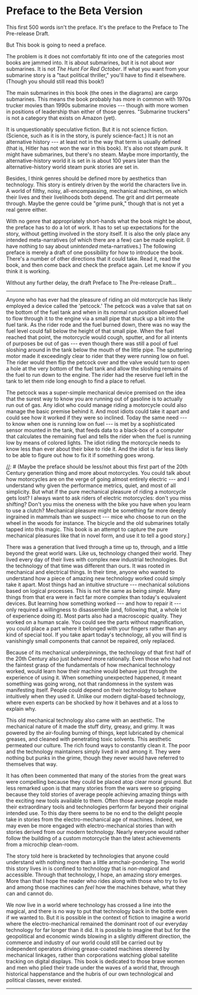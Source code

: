 
[//]: # (./two_preface.md)

[//]: # (This is _two_ underscore preface because it should come after the diagrams.)

[//]: # (Maybe start with this: You can skip this preface. Go ahead, I don't mind. I'd much prefer you dove directly into the story than have you slog through this thing out of a sense of duty or completion. However for those of you inclined to wring the most you possibly can out of a book, I've got this preface in here to maybe shed some light on a few of the more obscure themes of this book. So if you're still reading and inclined to finish the preface, perhaps you'll have a ever so slightly fuller experience when you hit the book itself.)

# Preface to the Beta Version

This first 500 words isn't the preface. It's the preface to the Preface to The Pre-release Draft.

But This book is going to need a preface. 

The problem is it does not comfortably fit into one of the categories most books are jammed into. It is about submarines, but it is not about _war_ submarines. It is not _The Hunt For Red October_. If what you want from your submarine story is a "taut political thriller," you'll have to find it elsewhere. (Though you should still read this book!)

The main submarines in this book (the ones in the diagrams) are cargo submarines. This means the book probably has more in common with 1970s trucker movies than 1990s submarine movies --- though with more women in positions of leadership than either of those genres. "Submarine truckers" is not a category that exists on Amazon (yet).

It is unquestionably speculative fiction. But it is not science fiction. (Science, such as it is in the story, is purely science-fact.) It is not an alternative history --- at least not in the way that term is usually defined (that is, Hitler has not won the war in this book). It's also not steam punk. It might have submarines, but there's no steam. Maybe more importantly, the alternative-history world it is set in is about 100 years later than the alternative-history world steam punk stories are set in.

Besides, I think genres should be defined more by aesthetics than technology. This story is entirely driven by the world the characters live in. A world of filthy, noisy, all-encompassing, mechanical machines, on which their lives and their livelihoods both depend. The grit and dirt permeate through. Maybe the genre could be "grime punk," though that is not yet a real genre either.

With no genre that appropriately short-hands what the book might be about, the preface has to do a lot of work. It has to set up expectations for the story, without getting involved in the story itself. It is also the only place any intended meta-narratives (of which there are a few) can be made explicit. (I have nothing to say about _unintended_ meta-narratives.) The following preface is merely a draft of one possibility for how to introduce the book. There's a number of other directions that it could take. Read it, read the book, and then come back and check the preface again. Let me know if you think it is working.

Without any further delay, the draft Preface to The Pre-release Draft...

--------------------------------------------------------------------------------

Anyone who has ever had the pleasure of riding an old motorcycle has likely employed a device called the 'petcock.' The petcock was a valve that sat on the bottom of the fuel tank and when in its normal run position allowed fuel to flow through it to the engine via a small pipe that stuck up a bit into the fuel tank. As the rider rode and the fuel burned down, there was no way the fuel level could fall below the height of that small pipe. When the fuel reached that point, the motorcycle would cough, sputter, and for all intents of purposes be out of gas --- even though there was still a pool of fuel sloshing around in the tank below the mouth of the little pipe. The sputtering motor made it exceedingly clear to rider that they were running low on fuel. The rider would then flip the petcock over and the valve would turn to open a hole at the very bottom of the fuel tank and allow the sloshing remains of the fuel to run down to the engine. The rider had the reserve fuel left in the tank to let them ride long enough to find a place to refuel.

The petcock was a super-simple mechanical device premised on the idea that the surest way to know you are running out of gasoline is to actually run out of gas. Any idiot who could manage riding a motorcycle could also manage the basic premise behind it. And most idiots could take it apart and could see how it worked if they were so inclined. Today the same need --- to know when one is running low on fuel --- is met by a sophisticated sensor mounted in the tank, that feeds data to a black-box of a computer that calculates the remaining fuel and tells the rider when the fuel is running low by means of colored lights. The idiot riding the motorcycle needs to know less than ever about their bike to ride it. And the idiot is far less likely to be able to figure out how to fix it if something goes wrong.

[//]: # (Maybe the preface should be less/not about this first part of the 20th Century generation thing and more about motorcycles. You could talk about how motorcycles are on the verge of going almost entirely electric --- and I understand why given the performance metrics, quiet, and most of all simplicity. But what if the pure mechanical pleasure of riding a motorcycle gets lost? I always want to ask riders of electric motorcycles: don't you miss shifting? Don't you miss the oneness with the bike you have when you learn to use a clutch? Mechanical pleasure might be something far more deeply ingrained in mammals than we suspect --- mice who choose to run on the wheel in the woods for instance. The bicycle and the old submarines totally tapped into this magic. This book is an attempt to capture the pure mechanical pleasures like that in novel form, and use it to tell a good story.]


[//]: # (Maybe it's worth pointing out that the technology that drove old submarines is essentially the same that drives out newest hybrid cars. It's not the technology itself that is disappointing --- it will be hard to regret a shift away from fossil-fuel burning machines --- but the disassociation from mechanical things, and the rise of intelligent machines that don't require a human operator at the mechanical level.)

[//]: # (Or maybe you should use this space to tie it to how exciting staring at dials can be --- maybe even reference China Syndrome. Actually, that seems pretty strong --- use that as an argument for why mechanical-based stories are compelling?)

There was a generation that lived through a time up to, through, and a little beyond the great world wars. Like us, technology changed their world. They lived every day of their lives with complex new industrial technologies. But the technology of that time was different than ours. It was rooted in mechanical and electrical things. In their time, anyone who wanted to understand how a piece of amazing new technology worked could simply take it apart. Most things had an intuitive structure --- mechanical solutions based on logical processes. This is not the same as being _simple_. Many things from that era were in fact far more complex than today's equivalent devices. But learning how something worked --- and how to repair it --- only required a willingness to disassemble (and, following that, a whole lot of experience doing it). Most parts also had a macroscopic quality. They worked on a human scale. You could see the parts without magnification, you could place a part where it belonged with your fingers rather than any kind of special tool. If you take apart today's technology, all you will find is vanishingly small components that cannot be repaired, only replaced.

Because of its mechanical underpinnings, the technology of that first half of the 20th Century also just _behaved_ more rationally. Even those who had not the faintest grasp of the fundamentals of how mechanical technology worked, would learn how their machine would behave just through the experience of using it. When something unexpected happened, it meant something was going wrong, not that randomness in the system was manifesting itself. People could depend on their technology to behave intuitively when they used it. Unlike our modern digital-based technology, where even experts can be shocked by how it behaves and at a loss to explain why.

This old mechanical technology also came with an aesthetic. The mechanical nature of it made the stuff dirty, greasy, and grimy. It was powered by the air-fouling burning of things, kept lubricated by chemical greases, and cleaned with penetrating toxic solvents. This aesthetic permeated our culture. The rich found ways to constantly clean it. The poor and the technology maintainers simply lived in and among it. They were nothing but punks in the grime, though they never would have referred to themselves that way.

It has often been commented that many of the stories from the great wars were compelling because they could be placed atop clear moral ground. But less remarked upon is that many stories from the wars were so gripping because they told stories of average people achieving amazing things with the exciting new tools available to them. Often those average people made their extraordinary tools and technologies perform far beyond their original intended use. To this day there seems to be no end to the delight people take in stories from the electro-mechanical age of machines. Indeed, we may even be more engaged with electro-mechanical stories than with stories derived from our modern technology. Nearly everyone would rather follow the building of a custom motorcycle than the latest achievements from a microchip clean-room. 

The story told here is bracketed by technologies that anyone could understand with nothing more than a little armchair-pondering. The world this story lives in is confined to technology that is _non-magical_ and accessible. Through that technology, I hope, an amazing story emerges. More than that I hope the reader who rides along with those who try to live and among those machines can _feel_ how the machines behave, what they can and cannot do.

We now live in a world where technology has crossed a line into the magical, and there is no way to put that technology back in the bottle even if we wanted to. But it is possible in the context of fiction to imagine a world where the electro-mechanical remained the dominant root of our everyday technology for far longer than it did. It is possible to imagine that but for the geopolitical and economic winds blowing in a slightly different direction, the commerce and industry of our world could still be carried out by independent operators driving grease-coated machines steered by mechanical linkages, rather than corporations watching global satellite tracking on digital displays. This book is dedicated to those brave women and men who plied their trade under the waves of a world that, through historical happenstance and the hubris of our own technological and political classes, never existed.


--------------------------------------------------------------------------------


